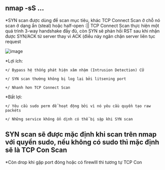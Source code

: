 nmap -sS ...
--------------
*SYN scan được dùng để scan mục tiêu, khác TCP Connect Scan ở chỗ nó scan ở dạng ẩn (steal) hoặc half-open :||
  TCP Connect Scan thực hiện một quá trình 3-way handshake đầy đủ, còn SYN sẽ phản hồi RST sau khi nhận được SYN/ACK từ server thay vì ACK (điều này ngăn chặn server   liên tục request 
  
![image](https://github.com/Myozz/nmap/assets/94811005/b3ee2a22-4db6-46ca-890d-27d3b49da510)

*Lợi ích:

    +/ Bypass hệ thống phát hiện xâm nhậm (Intrusion Detection) CŨ
  
    +/ SYN scan thường không bị log lại bởi litsening port
  
    +/ Nhanh hơn TCP Connect Scan

*Bất lợi:
  
    +/ Yêu cầu sudo perm để hoạt động bởi vì nó yêu cầu quyền tạo raw packéts 
  
    +/ Những service không ổn dịnh có thể bị sập khi SYN scan

SYN scan sẽ được mặc định khi scan trên nmap với quyền sudo, nếu không có sudo thì mặc định sẽ là TCP Con Scan
--------------

*Còn drop khi gặp port đóng hoặc có firewlll thì tương tự TCP Con

